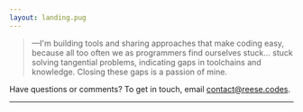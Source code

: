 ```yaml
---
layout: landing.pug
---
```


> —I'm building tools and sharing approaches that make coding easy, because all
> too often we as programmers find ourselves stuck... stuck solving tangential
> problems, indicating gaps in toolchains and knowledge. Closing these gaps is a
> passion of mine.

Have questions or comments? To get in touch, email
<a href="mailto:contact@reese.codes">contact@reese.codes</a>.

---
